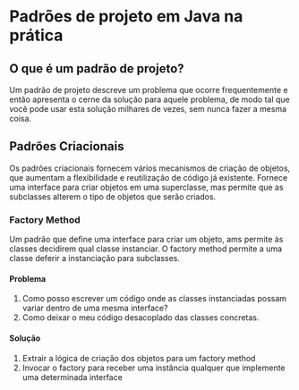 # Padrões de projeto em Java na prática

## O que é um padrão de projeto?

Um padrão de projeto descreve um problema que ocorre frequentemente e então apresenta o cerne da solução para aquele problema, de modo
tal que você pode usar esta solução milhares de vezes, sem nunca fazer a mesma coisa.

## Padrões Criacionais

Os padrões criacionais fornecem vários mecanismos de criação de objetos, que aumentam a flexibilidade e reutilização de código já existente.
Fornece uma interface para criar objetos em uma superclasse, mas permite que as subclasses alterem o tipo de objetos que serão criados.

### Factory Method

Um padrão que define uma interface para criar um objeto, ams permite às classes decidirem qual classe instanciar.
O factory method permite a uma classe deferir a instanciação para subclasses.

#### Problema

1. Como posso escrever um código onde as classes instanciadas possam variar dentro de uma mesma interface?
2. Como deixar o meu código desacoplado das classes concretas.

#### Solução

1. Extrair a lógica de criação dos objetos para um factory method
2. Invocar o factory para receber uma instância qualquer que implemente uma determinada interface
